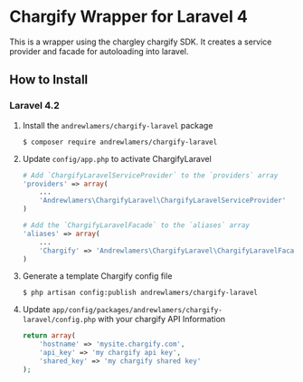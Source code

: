 Chargify Wrapper for Laravel 4
=====================================

This is a wrapper using the chargley chargify SDK. It creates a service provider and facade for autoloading into laravel.

How to Install
---------------

### Laravel 4.2

1.  Install the `andrewlamers/chargify-laravel` package

    ```shell
    $ composer require andrewlamers/chargify-laravel
    ```

1. Update `config/app.php` to activate ChargifyLaravel

    ```php
    # Add `ChargifyLaravelServiceProvider` to the `providers` array
    'providers' => array(
        ...
        'Andrewlamers\ChargifyLaravel\ChargifyLaravelServiceProvider'
    )

    # Add the `ChargifyLaravelFacade` to the `aliases` array
    'aliases' => array(
        ...
        'Chargify' => 'Andrewlamers\ChargifyLaravel\ChargifyLaravelFacade'
    )
    ```

1.  Generate a template Chargify config file

    ```shell
    $ php artisan config:publish andrewlamers/chargify-laravel
    ```

1.  Update `app/config/packages/andrewlamers/chargify-laravel/config.php` with your chargify API Information

    ```php
    return array(
        'hostname' => 'mysite.chargify.com',
        'api_key' => 'my chargify api key',
        'shared_key' => 'my chargify shared key'
    );
    ```